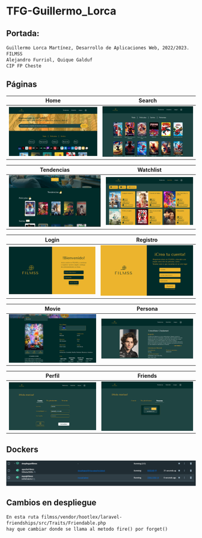 # TFG-Guillermo_Lorca
## Portada:
    Guillermo Lorca Martínez, Desarrollo de Aplicaciones Web, 2022/2023.
    FILMSS
    Alejandro Furriol, Quique Galduf
    CIP FP Cheste 
## Páginas
| Home                  | Search                |
|-----------------------|-----------------------|
| ![Home](/figma/home.PNG) | ![Search](/figma/search.PNG) |

| Tendencias            | Watchlist             |
|-----------------------|-----------------------|
| ![Tendencias](/figma/tend.PNG) | ![Watchlist](/figma/watch.PNG) |

| Login            | Registro             |
|-----------------------|-----------------------|
| ![Login](/figma/login.PNG) | ![Registro](/figma/registro.PNG) |

| Movie                 | Persona               |
|-----------------------|-----------------------|
| ![Movie](/figma/movie.PNG) | ![Persona](/figma/persona.PNG) |

| Perfil                | Friends               |
|-----------------------|-----------------------|
| ![Perfil](/figma/perfil.PNG) | ![Friends](/figma/amigos.PNG) |


## Dockers
![Dockers](/figma/filmss.PNG) 


## Cambios en despliegue
    En esta ruta filmss/vendor/hootlex/laravel-friendships/src/Traits/Friendable.php
    hay que cambiar donde se llama al metodo fire() por forget()
